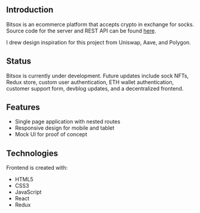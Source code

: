## Introduction

Bitsox is an ecommerce platform that accepts crypto in exchange for socks. Source code for the server and REST API can be found [here](https://github.com/jrdorn/bitsox-server).

I drew design inspiration for this project from Uniswap, Aave, and Polygon.

## Status

Bitsox is currently under development. Future updates include sock NFTs, Redux store, custom user authentication, ETH wallet authentication, customer support form, devblog updates, and a decentralized frontend.

## Features

- Single page application with nested routes
- Responsive design for mobile and tablet
- Mock UI for proof of concept

## Technologies

Frontend is created with:

- HTML5
- CSS3
- JavaScript
- React
- Redux
